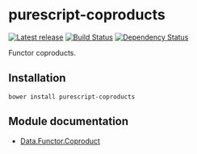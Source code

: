 # purescript-coproducts

[![Latest release](http://img.shields.io/bower/v/purescript-coproducts.svg)](https://github.com/purescript/purescript-coproducts/releases)
[![Build Status](https://travis-ci.org/purescript/purescript-coproducts.svg?branch=master)](https://travis-ci.org/purescript/purescript-coproducts)
[![Dependency Status](https://www.versioneye.com/user/projects/55848c86363861001b00019d/badge.svg?style=flat)](https://www.versioneye.com/user/projects/55848c86363861001b00019d)

Functor coproducts.

## Installation

```
bower install purescript-coproducts
```

## Module documentation

- [Data.Functor.Coproduct](docs/Data/Functor/Coproduct.md)
